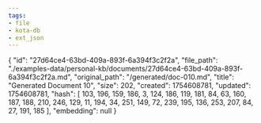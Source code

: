 ```yaml
---
tags:
- file
- kota-db
- ext_json
---
```

{
  "id": "27d64ce4-63bd-409a-893f-6a394f3c2f2a",
  "file_path": "./examples-data/personal-kb/documents/27d64ce4-63bd-409a-893f-6a394f3c2f2a.md",
  "original_path": "/generated/doc-010.md",
  "title": "Generated Document 10",
  "size": 202,
  "created": 1754608781,
  "updated": 1754608781,
  "hash": [
    103,
    196,
    159,
    186,
    3,
    124,
    186,
    119,
    181,
    84,
    63,
    160,
    187,
    188,
    210,
    246,
    129,
    11,
    194,
    34,
    251,
    149,
    72,
    239,
    195,
    136,
    253,
    207,
    84,
    27,
    191,
    185
  ],
  "embedding": null
}